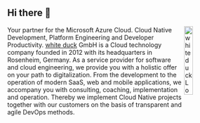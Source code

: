 ## Hi there 👋

<img width="20%" align="right" alt="white duck Logo" src="https://whiteduck.de/wp-content/uploads/WD-Webpage-Fred-1024x1024px-400x400_4cec8ffa811c41acac666d044f29aaff-1-200x200.png">

Your partner for the Microsoft Azure Cloud.
Cloud Native Development, Platform Engineering and Developer Productivity.
[white duck](https://whiteduck.de) GmbH is a Cloud technology company founded in 2012 with its headquarters in Rosenheim, Germany. As a service provider for software and cloud engineering, we provide you with a holistic offer on your path to digitalization. From the development to the operation of modern SaaS, web and mobile applications, we accompany you with consulting, coaching, implementation and operation. Thereby we implement Cloud Native projects together with our customers on the basis of transparent and agile DevOps methods.
